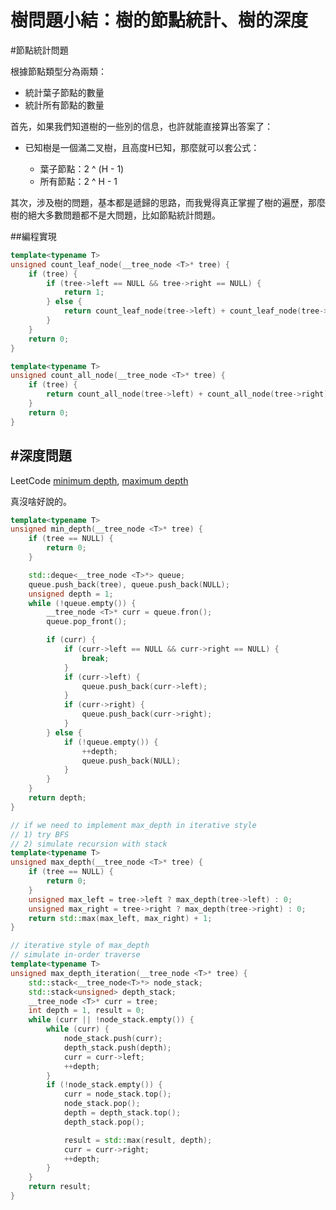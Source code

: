 樹問題小結：樹的節點統計、樹的深度
====

#節點統計問題

根據節點類型分為兩類：

- 統計葉子節點的數量
- 統計所有節點的數量

首先，如果我們知道樹的一些別的信息，也許就能直接算出答案了：

- 已知樹是一個滿二叉樹，且高度H已知，那麼就可以套公式：

    * 葉子節點：2 ^ (H - 1)
    * 所有節點：2 ^ H - 1

其次，涉及樹的問題，基本都是遞歸的思路，而我覺得真正掌握了樹的遍歷，那麼樹的絕大多數問題都不是大問題，比如節點統計問題。

##編程實現
```C++
template<typename T>
unsigned count_leaf_node(__tree_node <T>* tree) {
    if (tree) {
        if (tree->left == NULL && tree->right == NULL) {
            return 1;
        } else {
            return count_leaf_node(tree->left) + count_leaf_node(tree->right);
        }
    }
    return 0;
}

template<typename T>
unsigned count_all_node(__tree_node <T>* tree) {
    if (tree) {
        return count_all_node(tree->left) + count_all_node(tree->right) + 1;
    }
    return 0;
}
```

#深度問題
----
LeetCode [minimum depth](https://oj.leetcode.com/problems/minimum-depth-of-binary-tree/), [maximum depth](https://oj.leetcode.com/problems/maximum-depth-of-binary-tree/)

真沒啥好說的。

```C++
template<typename T>
unsigned min_depth(__tree_node <T>* tree) {
    if (tree == NULL) {
        return 0;
    }

    std::deque<__tree_node <T>*> queue;
    queue.push_back(tree), queue.push_back(NULL);
    unsigned depth = 1;
    while (!queue.empty()) {
        __tree_node <T>* curr = queue.fron();
        queue.pop_front();

        if (curr) {
            if (curr->left == NULL && curr->right == NULL) {
                break;
            }
            if (curr->left) {
                queue.push_back(curr->left);
            }
            if (curr->right) {
                queue.push_back(curr->right);
            }
        } else {
            if (!queue.empty()) {
                ++depth;
                queue.push_back(NULL);
            }
        }
    }
    return depth;
}

// if we need to implement max_depth in iterative style
// 1) try BFS
// 2) simulate recursion with stack
template<typename T>
unsigned max_depth(__tree_node <T>* tree) {
    if (tree == NULL) {
        return 0;
    }
    unsigned max_left = tree->left ? max_depth(tree->left) : 0;
    unsigned max_right = tree->right ? max_depth(tree->right) : 0;
    return std::max(max_left, max_right) + 1;
}

// iterative style of max_depth
// simulate in-order traverse
template<typename T>
unsigned max_depth_iteration(__tree_node <T>* tree) {
    std::stack<__tree_node<T>*> node_stack;
    std::stack<unsigned> depth_stack;
    __tree_node <T>* curr = tree;
    int depth = 1, result = 0;
    while (curr || !node_stack.empty()) {
        while (curr) {
            node_stack.push(curr);
            depth_stack.push(depth);
            curr = curr->left;
            ++depth;
        }
        if (!node_stack.empty()) {
            curr = node_stack.top();
            node_stack.pop();
            depth = depth_stack.top();
            depth_stack.pop();

            result = std::max(result, depth);
            curr = curr->right;
            ++depth;
        }
    }
    return result;
}
```

